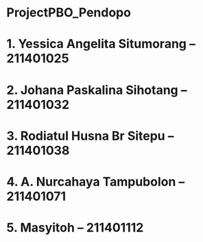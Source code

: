 # ProjectPBO_Pendopo

# 1. Yessica Angelita Situmorang – 211401025
# 2. Johana Paskalina Sihotang – 211401032
# 3. Rodiatul Husna Br Sitepu – 211401038
# 4. A. Nurcahaya Tampubolon – 211401071
# 5. Masyitoh – 211401112
